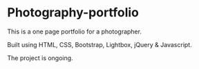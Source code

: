 # Photography-portfolio

This is a one page portfolio for a photographer.

Built using HTML, CSS, Bootstrap, Lightbox, jQuery & Javascript.

The project is ongoing.
